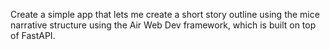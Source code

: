 Create a simple app that lets me create a short story outline using the mice narrative structure using the Air Web Dev framework, which is built on top of FastAPI. 
